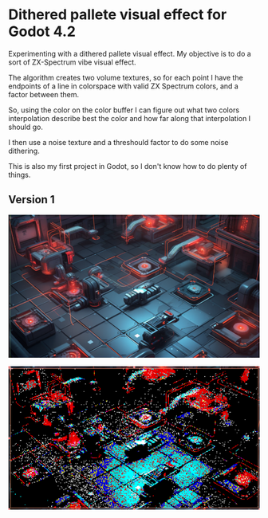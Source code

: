 # Dithered pallete visual effect for Godot 4.2

Experimenting with a dithered pallete visual effect. My objective is to do a sort of ZX-Spectrum vibe visual effect.

The algorithm creates two volume textures, so for each point I have the endpoints of a line
in colorspace with valid ZX Spectrum colors, and a factor between them.

So, using the color on the color buffer I can figure out what two colors interpolation describe
best the color and how far along that interpolation I should go.

I then use a noise texture and a threshould factor to do some noise dithering.

This is also my first project in Godot, so I don't know how to do plenty of things.

## Version 1

![Screenshot Before](screenshots/screen01.png)

![Screenshot After](screenshots/screen02.png)
